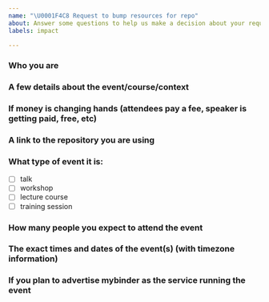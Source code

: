```yaml
---
name: "\U0001F4C8 Request to bump resources for repo"
about: Answer some questions to help us make a decision about your request and set things up faster.
labels: impact

---
```

<!-- Hi, good luck with the webinars and fingers crossed! For one off/time limited events we can usually raise the limit.
Could you please create a new issue to help us keep track of this? In the issue please mention:
-->
### Who you are
### A few details about the event/course/context
### If money is changing hands (attendees pay a fee, speaker is getting paid, free, etc)
### A link to the repository you are using
### What type of event it is:
- [ ] talk
- [ ] workshop
- [ ] lecture course
- [ ] training session

### How many people you expect to attend the event
### The exact times and dates of the event(s) (with timezone information)
<!-- It would be great if you could notify us >48H ahead of the event -->
### If you plan to advertise mybinder as the service running the event

<!-- That would be great as it gives us all the information we need to make a decision and set things up.
It also allows us to track our impact which will be useful when we report to those who fund mybinder.org or seek new funding.
-->
